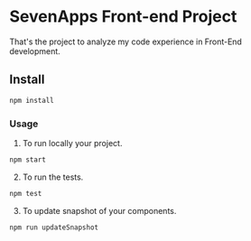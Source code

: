 # SevenApps Front-end Project

That's the project to analyze my code experience in Front-End development.

## Install

```javascript
npm install
```


### Usage

  1. To run locally your project.

```javascript
npm start
```
  2. To run the tests.

```javascript
npm test
```

  3. To update snapshot of your components.

```javascript
npm run updateSnapshot
```

